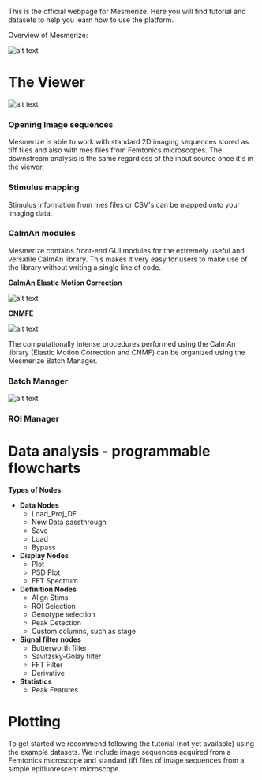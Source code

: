 This is the official webpage for Mesmerize. Here you will find tutorial and datasets to help you learn how to use the platform.

Overview of Mesmerize:

![alt text](https://github.com/kushalkolar/MESmerize/raw/master/docs/imgs/Overview/welcome%20window.png)

# The Viewer

![alt text](https://github.com/kushalkolar/MESmerize/raw/master/docs/imgs/Overview/overview.png)

### Opening Image sequences

Mesmerize is able to work with standard 2D imaging sequences stored as tiff files and also with mes files from Femtonics microscopes. The downstream analysis is the same regardless of the input source once it's in the viewer.

### Stimulus mapping

Stimulus information from mes files or CSV's can be mapped onto your imaging data.

### CaImAn modules

Mesmerize contains front-end GUI modules for the extremely useful and versatile CaImAn library. This makes it very easy for users to make use of the library without writing a single line of code.

**CaImAn Elastic Motion Correction**

![alt text](https://github.com/kushalkolar/MESmerize/raw/master/docs/imgs/Overview/motion_correction.png)

**CNMFE**

![alt text](https://github.com/kushalkolar/MESmerize/raw/master/docs/imgs/Overview/cnmfe.png)

The computationally intense procedures performed using the CaImAn library (Elastic Motion Correction and CNMF) can be organized using the Mesmerize Batch Manager.

### Batch Manager

![alt text](https://github.com/kushalkolar/MESmerize/raw/master/docs/imgs/Overview/batch_manager.png)


### ROI Manager


# Data analysis - programmable flowcharts
**Types of Nodes**
 - **Data Nodes**
	 - Load_Proj_DF
	 - New Data passthrough
	 - Save
	 - Load
	 - Bypass
 - **Display Nodes**
	 - Plot
	 - PSD Plot
	 - FFT Spectrum
 - **Definition Nodes**
	 - Align Stims
	 - ROI Selection
	 - Genotype selection
	 - Peak Detection
	 - Custom columns, such as stage
 - **Signal filter nodes**
	 - Butterworth filter
	 - Savitzsky-Golay filter
	 - FFT Filter
	 - Derivative
 - **Statistics**
	 - Peak Features
 
# Plotting

To get started we recommend following the tutorial (not yet available) using the example datasets. We include image sequences acquired from a Femtonics microscope and standard tiff files of image sequences from a simple epifluorescent microscope.
